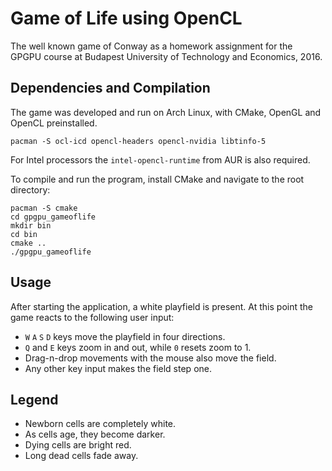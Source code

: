 # Game of Life using OpenCL
The well known game of Conway as a homework assignment for the GPGPU course at Budapest University of Technology and Economics, 2016.

## Dependencies and Compilation
The game was developed and run on Arch Linux, with CMake, OpenGL and OpenCL preinstalled.

```
pacman -S ocl-icd opencl-headers opencl-nvidia libtinfo-5
```

For Intel processors the `intel-opencl-runtime` from AUR is also required.

To compile and run the program, install CMake and navigate to the root directory:

```
pacman -S cmake
cd gpgpu_gameoflife
mkdir bin
cd bin
cmake ..
./gpgpu_gameoflife
```

## Usage
After starting the application, a white playfield is present. At this point the game reacts to the following user input:

 * `W` `A` `S` `D` keys move the playfield in four directions.
 * `Q` and `E` keys zoom in and out, while `0` resets zoom to 1.
 * Drag-n-drop movements with the mouse also move the field.
 * Any other key input makes the field step one.

## Legend
 * Newborn cells are completely white.
 * As cells age, they become darker.
 * Dying cells are bright red.
 * Long dead cells fade away.
